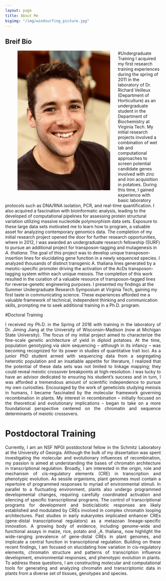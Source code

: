 ```yaml
---
layout: page
title: About Me
bigimg: "/img/windsurfing_picture.jpg"
---
```


## Breif Bio
<p align="justify">
<figure>
<div style="float: left; padding-right: 25px; padding-bottom: 25px">
	<img src="/img/bio_image.jpg" width="300" alt="" align="left">
</div>
</figure>

#Undergraduate Training
I acquired my first research training experiences during the spring of 2011 in the laboratory of Dr. Richard Veilleux (Department of Horticulture) as an undergraduate student in the Department of Biochemistry at Virginia Tech. My initial research projects involved a combination of wet lab and computational approaches to screen potential candidate genes involved with zinc and iron acquisition in potatoes. During this time, I gained experience with basic laboratory protocols such as DNA/RNA isolation, PCR, and real-time quantification. I also acquired a fascination with bioinformatic analysis, leading to the developed of computational pipelines for assessing protein structural variation utilizing massive nucleotide polymorphism data sets. Exposure to these large data sets motivated me to learn how to program, a valuable asset for analyzing contemporary genomics data.
The completion of my initial research project opened the door for further research opportunities, where in 2012, I was awarded an undergraduate research fellowship (SURF) to pursue an additional project for transposon-tagging and mutagenesis in _A. thaliana_. The goal of this project was to develop unique transposon-insertion lines for elucidating gene function in a newly sequenced species. I analyzed thousands of distinct transgenic A. thaliana lines generated by a meiotic-specific promoter driving the activation of the AcDs transposon-tagging system within each unique meiosis. The completion of this work resulted in the curation of a valuable resource of transposon-tagged lines for reverse-genetic engineering purposes. I presented my findings at the Summer Undergraduate Research Symposium at Virginia Tech, gaining my first taste in communicating science. These experiences afforded me a valuable framework of technical, independent thinking and communication skills, prompting me to seek additional training in a Ph.D. program. </p>

#Doctoral Training
<p align="justify">
I received my Ph.D. in the Spring of 2018 with training in the laboratory of Dr. Jiming Jiang at the University of Wisconsin-Madison (now at Michigan State University). The focus of my initial project aimed to characterize the fine-scale genetic architecture of yield in diploid potatoes. At the time, population genotyping via skim sequencing – although in its infancy – was becoming recognized for its power in studies of quantitative trait loci. As a junior PhD student armed with sequencing data from a segregating heterotic population and an insatiable appetite for literature, I realized that the potential of these data sets was not limited to linkage mapping; they could reveal meiotic crossover breakpoints at high-resolution. I was lucky to have an advisor dedicated to ensuring his student’s success and in turn, I was afforded a tremendous amount of scientific independence to pursue my own curiosities. Encouraged by the work of geneticists studying meiosis in humans, I became fascinated by the molecular framework governing recombination in plants. My interest in recombination – initially focused on the theoretical and evolutionary implications – began to take on a more foundational perspective centered on the chromatin and sequence determinants of meiotic crossovers. </p>

# Postdoctoral Training
<p align="justify">
Currently, I am an NSF NPGI postdoctoral fellow in the Schmitz Laboratory at the University of Georgia. Although the bulk of my dissertation was spent investigating the molecular and evolutionary influences of recombination, my passion is aimed at understanding the bases of chromatin architecture in transcriptional regulation. Broadly, I am interested in the origin, role and mechanism of cis-regulatory elements (CRE) in transcription and phenotypic evolution. As sessile organisms, plant genomes must contain a repertoire of programmed responses to myriad of environmental stimuli. In parallel to a fluctuating environment, plants also undergo programmed developmental changes, requiring carefully coordinated activation and silencing of specific transcriptional programs. The control of transcriptional programs for development and biotic/abiotic responses are likely established and modulated by CREs involved in complex chromatin looping architectures. Past studies in early eukaryotes implicated enhancer CREs (gene-distal transcriptional regulators) as a metazoan lineage-specific innovation. A growing body of evidence, including genome-wide and functional assays in maize, rice, potato and _A. thaliana_ now highlight the wide-ranging prevalence of gene-distal CREs in plant genomes, and implicate a central function in transcriptional regulation. Building on these recent findings, I am focused on elucidating how variation in cis-regulatory elements, chromatin structure and patterns of transcription influence development, environmental responses, and phenotypic evolution in plants. To address these questions, I am constructing molecular and computational tools for generating and analyzing chromatin and transcriptomic data in plants from a diverse set of tissues, genotypes and species. </p>

